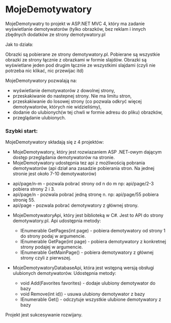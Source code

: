 MojeDemotywatory 
================

MojeDemotywatry to projekt w ASP.NET MVC 4, który ma zadanie wyświetlanie demotywatorów (tylko obrazków, bez reklam i innych zbędnych dodatków ze strony demotywatory.pl 

Jak to działa: 

Obrazki są pobierane ze strony demotywatory.pl. Pobierane są wszystkie obrazki ze strony łącznie z obrazkami w formie slajdów. Obrazki są wyświetlane jeden pod drugim łącznie ze wszystkimi slajdami (czyli nie potrzeba nic klikać, nic przewijac itd)

MojeDemotywatory pozwalają na:

  -  wyświetlanie demotywatorów z dowolnej strony, 
  -  przeskakiwanie do nastepnej strony. Nie ma limitu stron, 
  -  przeskakiwanie do losowej strony (co pozwala odkryć więcej demotywatorów, których nie widzieliśmy),
  -  dodanie do ulubionych(w tej chwli w formie adresu  do pliku) obrazków,
  -  przeglądanie ulubionych.

### Szybki start:

MojeDemotywatory składają się z 4 projektów:

  * MojeDemotywatory, który jest rozwiazaniem ASP .NET-owym dającym dostęp przeglądania demotywatorów na stronie.
  * MojeDemotywatory udostępnia tez api z możliwością pobrania demotywatorów (api dział ana zasadzie pobierania stron. Na jednej stronie jest około 7-10 demotywatorów)
   - api/page/n-m - pozwala pobrać strony od n do m np: api/page/2-3 pobiera strony 2 i 3.
   - api/page/n   - pozwala pobrać jedną stronę n. np: api/page/55 pobiera stronię 55.
   - api/page     - pozwala pobrać demotywatory z głównej strony.
 
  
  
  * MojeDemotywatoryApi, który jest biblioteką w C#. Jest to API do strony demotywatory.pl. Api udostępnia metody:
    - IEnumerable<Demotywator> GetPages(int page) - pobiera demotywatory od strony 1 do strony podaj w argumencie.
    - IEnumerable<Demotywator> GetPage(int page) - pobiera demotywatory z konkretnej strony podajej w argumencie.
    - IEnumerable<Demotywator> GetMainPage() - pobiera demotywatory z głównej strony czyli z pierwszej.
    
  * MojeDemotywatoryDatabaseApi, która jest wstępną wersją obsługi ulubionych demotywatorów. Udostępnia metody:
    -  void Add(Favorites favorites) - dodaje ulubiony demotywator do bazy
    -  void Remove(int id)) - usuwa ulubiony demotywator z bazy
    -  IEnumerable<string> Get() - odczytuje wszystkie ulubione demotywatory z bazy

Projekt jest sukcesywanie rozwijany.

  

      
